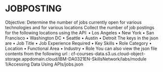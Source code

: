 # JOBPOSTING
Objective: Determine the number of jobs currently open for various technologies and for various locations
Collect the number of job postings for the following locations using the API:
•	Los Angeles
•	New York
•	San Francisco
•	Washington DC
•	Seattle
•	Austin
•	Detroit
The keys in the json are
•	Job Title
•	Job Experience Required
•	Key Skills
•	Role Category
•	Location
•	Functional Area
•	Industry
•	Role
You can also view the json file contents from the following url : cf-courses-data.s3.us.cloud-object-storage.appdomain.cloud/IBM-DA0321EN-SkillsNetwork/labs/module 1/Accessing Data Using APIs/jobs.json
